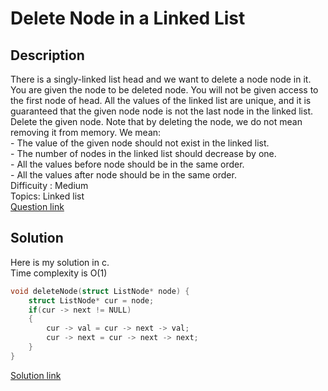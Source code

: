 # Delete Node in a Linked List

## Description
There is a singly-linked list head and we want to delete a node node in it.
You are given the node to be deleted node. You will not be given access to the first node of head.
All the values of the linked list are unique, and it is guaranteed that the given node node is not the last node in the linked list.
Delete the given node. Note that by deleting the node, we do not mean removing it from memory. We mean:
<br> - The value of the given node should not exist in the linked list.
<br> - The number of nodes in the linked list should decrease by one.
<br> - All the values before node should be in the same order.
<br> - All the values after node should be in the same order.
<br>Difficuity : Medium
<br>Topics: Linked list
<br>[Question link](https://leetcode.com/problems/delete-node-in-a-linked-list/description/)

## Solution
Here is my solution in c.
<br>Time complexity is O(1)
```C
void deleteNode(struct ListNode* node) {
    struct ListNode* cur = node;
    if(cur -> next != NULL)
    {
        cur -> val = cur -> next -> val;
        cur -> next = cur -> next -> next;
    }
}
```
[Solution link](https://github.com/SJieNg123/Code-practice/blob/main/Leetcode%20Solutions/Problem0237%20-%20Delete%20Node%20in%20a%20Linked%20List.c)
